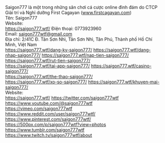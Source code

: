 Saigon777 là một trong những sân chơi cá cược online đình đám do CTCP Giải trí và Nghỉ dưỡng First Cagayan (www.firstcagayan.com)	
Tên: Saigon777	
Website:	
<a href="https://saigon777.wtf/">https://saigon777.wtf/</a>	
Điện thoại: 0773923960	
Email: saigon777wtf@gmail.com	
Địa chỉ: 2/41C Đ. Tân Sơn Nhì, Tân Sơn Nhì, Tân Phú, Thành phố Hồ Chí Minh, Việt Nam	
<a href="https://saigon777.wtf/dang-ky-saigon777/">https://saigon777.wtf/dang-ky-saigon777/</a>	
<a href="https://saigon777.wtf/dang-nhap-saigon777/">https://saigon777.wtf/dang-nhap-saigon777/</a>	
<a href="https://saigon777.wtf/nap-tien-saigon777/">https://saigon777.wtf/nap-tien-saigon777/</a>	
<a href="https://saigon777.wtf/rut-tien-saigon777/">https://saigon777.wtf/rut-tien-saigon777/</a>	
<a href="https://saigon777.wtf/tai-app-saigon777/">https://saigon777.wtf/tai-app-saigon777/</a>	
<a href="https://saigon777.wtf/casino-saigon777/">https://saigon777.wtf/casino-saigon777/</a>	
<a href="https://saigon777.wtf/the-thao-saigon777/">https://saigon777.wtf/the-thao-saigon777/</a>	
<a href="https://saigon777.wtf/xo-so-saigon777/">https://saigon777.wtf/xo-so-saigon777/</a>	
<a href="https://saigon777.wtf/khuyen-mai-saigon777/">https://saigon777.wtf/khuyen-mai-saigon777/</a>	
Website:	
<a href="https://saigon777.wtf/">https://saigon777.wtf/</a>	
<a href="https://twitter.com/saigon777wtf">https://twitter.com/saigon777wtf</a>	
<a href="https://www.youtube.com/@saigon777wtf">https://www.youtube.com/@saigon777wtf</a>	
<a href="https://vimeo.com/saigon777wtf">https://vimeo.com/saigon777wtf</a>	
<a href="https://www.reddit.com/user/saigon777wtf/">https://www.reddit.com/user/saigon777wtf/</a>	
<a href="https://www.pinterest.com/saigon777wtf/">https://www.pinterest.com/saigon777wtf/</a>	
<a href="https://500px.com/p/saigon777wtf?view=photos">https://500px.com/p/saigon777wtf?view=photos</a>	
<a href="https://www.tumblr.com/saigon777wtf">https://www.tumblr.com/saigon777wtf</a>	
<a href="https://www.twitch.tv/saigon777wtf/about">https://www.twitch.tv/saigon777wtf/about</a>	